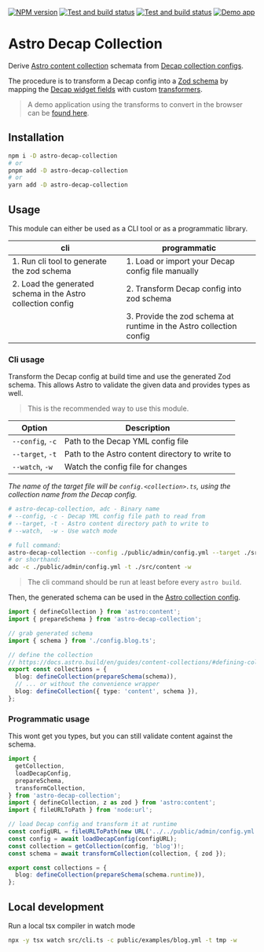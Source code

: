 <a href="https://www.npmjs.com/package/astro-decap-collection"><img src="https://img.shields.io/npm/v/astro-decap-collection?style=for-the-badge&label=npm%20%40latest&logo=npm" alt="NPM version"/></a>
<a href="https://github.com/davidenke/astro-decap-collection/actions/workflows/main.yml"><img src="https://img.shields.io/github/actions/workflow/status/davidenke/astro-decap-collection/main.yml?style=for-the-badge&label=tests%20%2B%20build&logo=github&logoColor=white" alt="Test and build status"/></a>
<a href="https://github.com/davidenke/astro-decap-collection"><img src="https://img.shields.io/badge/github-sources-blue?style=for-the-badge&logo=github" alt="Test and build status"/></a>
<a href="https://davidenke.github.io/astro-decap-collection"><img src="https://img.shields.io/badge/demo-app-yellow?style=for-the-badge&logo=github&logoSize=50px" alt="Demo app"/></a>

# Astro Decap Collection

Derive [Astro content collection](https://docs.astro.build/en/guides/content-collections/) schemata from [Decap collection configs](https://decapcms.org/docs/configuration-options/#collections).

The procedure is to transform a Decap config into a [Zod schema](https://zod.dev/?id=basic-usage) by mapping the [Decap widget fields](https://decapcms.org/docs/widgets/) with custom [transformers](https://github.com/davidenke/astro-decap-collection/tree/main/src/transformers/).

> A demo application using the transforms to convert in the browser can be [found here](https://davidenke.github.io/astro-decap-collection).

## Installation

```bash
npm i -D astro-decap-collection
# or
pnpm add -D astro-decap-collection
# or
yarn add -D astro-decap-collection
```

## Usage

This module can either be used as a CLI tool or as a programmatic library.

| cli                                                         | programmatic                                                        |
| ----------------------------------------------------------- | ------------------------------------------------------------------- |
| 1. Run cli tool to generate the zod schema                  | 1. Load or import your Decap config file manually                   |
| 2. Load the generated schema in the Astro collection config | 2. Transform Decap config into zod schema                           |
|                                                             | 3. Provide the zod schema at runtime in the Astro collection config |

### Cli usage

Transform the Decap config at build time and use the generated Zod schema. This allows Astro to validate the given data and provides types as well.

> This is the recommended way to use this module.

| Option           | Description                                     |
| ---------------- | ----------------------------------------------- |
| `--config`, `-c` | Path to the Decap YML config file               |
| `--target`, `-t` | Path to the Astro content directory to write to |
| `--watch`, `-w`  | Watch the config file for changes               |

_The name of the target file will be `config.<collection>.ts`, using the collection name from the Decap config._

```bash
# astro-decap-collection, adc - Binary name
# --config, -c - Decap YML config file path to read from
# --target, -t - Astro content directory path to write to
# --watch,  -w - Use watch mode

# full command:
astro-decap-collection --config ./public/admin/config.yml --target ./src/content --watch
# or shorthand:
adc -c ./public/admin/config.yml -t ./src/content -w
```

> The cli command should be run at least before every `astro build`.

Then, the generated schema can be used in the [Astro collection config](https://docs.astro.build/en/guides/content-collections/#defining-collections).

```typescript
import { defineCollection } from 'astro:content';
import { prepareSchema } from 'astro-decap-collection';

// grab generated schema
import { schema } from './config.blog.ts';

// define the collection
// https://docs.astro.build/en/guides/content-collections/#defining-collections
export const collections = {
  blog: defineCollection(prepareSchema(schema)),
  // ... or without the convenience wrapper
  blog: defineCollection({ type: 'content', schema }),
};
```

### Programmatic usage

This wont get you types, but you can still validate content against the schema.

```typescript
import {
  getCollection,
  loadDecapConfig,
  prepareSchema,
  transformCollection,
} from 'astro-decap-collection';
import { defineCollection, z as zod } from 'astro:content';
import { fileURLToPath } from 'node:url';

// load Decap config and transform it at runtime
const configURL = fileURLToPath(new URL('../../public/admin/config.yml', import.meta.url));
const config = await loadDecapConfig(configURL);
const collection = getCollection(config, 'blog')!;
const schema = await transformCollection(collection, { zod });

export const collections = {
  blog: defineCollection(prepareSchema(schema.runtime)),
};
```

## Local development

Run a local tsx compiler in watch mode

```bash
npx -y tsx watch src/cli.ts -c public/examples/blog.yml -t tmp -w
```
